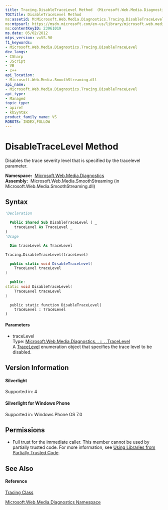```yaml
---
title: Tracing.DisableTraceLevel Method  (Microsoft.Web.Media.Diagnostics)
TOCTitle: DisableTraceLevel Method
ms:assetid: M:Microsoft.Web.Media.Diagnostics.Tracing.DisableTraceLevel(Microsoft.Web.Media.Diagnostics.TraceLevel)
ms:mtpsurl: https://msdn.microsoft.com/en-us/library/microsoft.web.media.diagnostics.tracing.disabletracelevel(v=VS.90)
ms:contentKeyID: 23961019
ms.date: 05/02/2012
mtps_version: v=VS.90
f1_keywords:
- Microsoft.Web.Media.Diagnostics.Tracing.DisableTraceLevel
dev_langs:
- CSharp
- JScript
- VB
- c++
api_location:
- Microsoft.Web.Media.SmoothStreaming.dll
api_name:
- Microsoft.Web.Media.Diagnostics.Tracing.DisableTraceLevel
api_type:
- Managed
topic_type:
- apiref
- kbSyntax
product_family_name: VS
ROBOTS: INDEX,FOLLOW
---
```


# DisableTraceLevel Method

Disables the trace severity level that is specified by the tracelevel parameter.

**Namespace:**  [Microsoft.Web.Media.Diagnostics](microsoft-web-media-diagnostics-namespace_1.md)  
**Assembly:**  Microsoft.Web.Media.SmoothStreaming (in Microsoft.Web.Media.SmoothStreaming.dll)

## Syntax

``` vb
'Declaration

  Public Shared Sub DisableTraceLevel ( _
    traceLevel As TraceLevel _
)
'Usage

  Dim traceLevel As TraceLevel

Tracing.DisableTraceLevel(traceLevel)
```

``` csharp
  public static void DisableTraceLevel(
    TraceLevel traceLevel
)
```

``` c++
  public:
static void DisableTraceLevel(
    TraceLevel traceLevel
)
```

``` jscript
  public static function DisableTraceLevel(
    traceLevel : TraceLevel
)
```

#### Parameters

  - traceLevel  
    Type: [Microsoft.Web.Media.Diagnostics. . :: . .TraceLevel](tracelevel-enumeration-microsoft-web-media-diagnostics_1.md)  
    A [TraceLevel](tracelevel-enumeration-microsoft-web-media-diagnostics_1.md) enumeration object that specifies the trace level to be disabled.  

## Version Information

#### Silverlight

Supported in: 4  

#### Silverlight for Windows Phone

Supported in: Windows Phone OS 7.0  

## Permissions

  - Full trust for the immediate caller. This member cannot be used by partially trusted code. For more information, see [Using Libraries from Partially Trusted Code](https://msdn.microsoft.com/en-us/library/8skskf63\(v=vs.90\)).

## See Also

#### Reference

[Tracing Class](tracing-class-microsoft-web-media-diagnostics_1.md)

[Microsoft.Web.Media.Diagnostics Namespace](microsoft-web-media-diagnostics-namespace_1.md)

